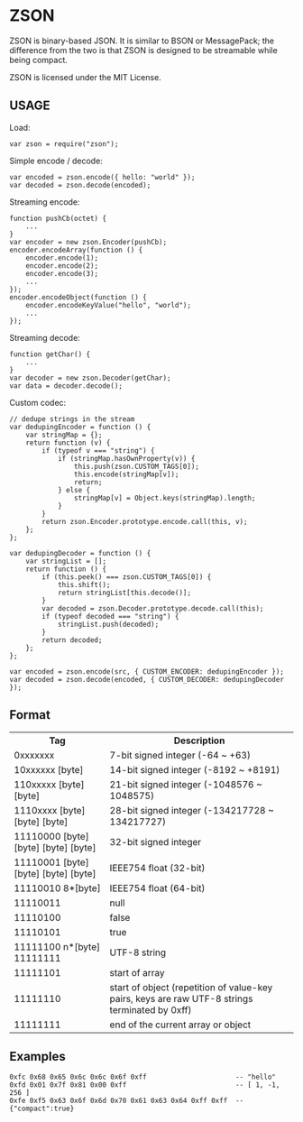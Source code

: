 ZSON
=======================================

ZSON is binary-based JSON. It is similar to BSON or MessagePack; the difference from the two is that ZSON is designed to be streamable while being compact.

ZSON is licensed under the MIT License.

USAGE
-----

Load:

```
var zson = require("zson");
```

Simple encode / decode:

```
var encoded = zson.encode({ hello: "world" });
var decoded = zson.decode(encoded);
```

Streaming encode:

```
function pushCb(octet) {
    ...
}
var encoder = new zson.Encoder(pushCb);
encoder.encodeArray(function () {
    encoder.encode(1);
    encoder.encode(2);
    encoder.encode(3);
    ...
});
encoder.encodeObject(function () {
    encoder.encodeKeyValue("hello", "world");
    ...
});
```

Streaming decode:

```
function getChar() {
    ...
}
var decoder = new zson.Decoder(getChar);
var data = decoder.decode();
```

Custom codec:

```
// dedupe strings in the stream
var dedupingEncoder = function () {
    var stringMap = {};
    return function (v) {
        if (typeof v === "string") {
            if (stringMap.hasOwnProperty(v)) {
                this.push(zson.CUSTOM_TAGS[0]);
                this.encode(stringMap[v]);
                return;
            } else {
                stringMap[v] = Object.keys(stringMap).length;
            }
        }
        return zson.Encoder.prototype.encode.call(this, v);
    };
};

var dedupingDecoder = function () {
    var stringList = [];
    return function () {
        if (this.peek() === zson.CUSTOM_TAGS[0]) {
            this.shift();
            return stringList[this.decode()];
        }
        var decoded = zson.Decoder.prototype.decode.call(this);
        if (typeof decoded === "string") {
            stringList.push(decoded);
        }
        return decoded;
    };
};

var encoded = zson.encode(src, { CUSTOM_ENCODER: dedupingEncoder });
var decoded = zson.decode(encoded, { CUSTOM_DECODER: dedupingDecoder });
```

Format
------

<table>
<tr>
<th>Tag</th>
<th>Description</th>
</tr>
<tr><td>0xxxxxxx</td><td>7-bit signed integer (-64 ~ +63)</td></tr>
<tr><td>10xxxxxx [byte]</td><td>14-bit signed integer (-8192 ~ +8191)</td></tr>
<tr><td>110xxxxx [byte] [byte]</td><td>21-bit signed integer (-1048576 ~ 1048575)</td></tr>
<tr><td>1110xxxx [byte] [byte] [byte]</td><td>28-bit signed integer (-134217728 ~ 134217727)</td></tr>
<tr><td>11110000 [byte] [byte] [byte] [byte]</td><td>32-bit signed integer</td></tr>
<tr><td>11110001 [byte] [byte] [byte] [byte]</td><td>IEEE754 float (32-bit)</td></tr>
<tr><td>11110010 8*[byte]</td><td>IEEE754 float (64-bit)</td></tr>
<tr><td>11110011</td><td>null</td></tr>
<tr><td>11110100</td><td>false</td></tr>
<tr><td>11110101</td><td>true</td></tr>
<tr><td>11111100 n*[byte] 11111111</td><td>UTF-8 string</td></tr>
<tr><td>11111101</td><td>start of array</td></tr>
<tr><td>11111110</td><td>start of object (repetition of value-key pairs, keys are raw UTF-8 strings terminated by 0xff)</td></tr>
<tr><td>11111111</td><td>end of the current array or object</td></tr>
</table>

Examples
--------

```
0xfc 0x68 0x65 0x6c 0x6c 0x6f 0xff                      -- "hello"
0xfd 0x01 0x7f 0x81 0x00 0xff                           -- [ 1, -1, 256 ]
0xfe 0xf5 0x63 0x6f 0x6d 0x70 0x61 0x63 0x64 0xff 0xff  -- {"compact":true}
```
